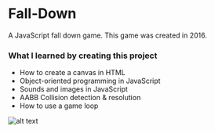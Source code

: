 # Fall-Down
A JavaScript fall down game.
This game was created in 2016.

### What I learned by creating this project
- How to create a canvas in HTML
- Object-oriented programming in JavaScript
- Sounds and images in JavaScript
- AABB Collision detection & resolution
- How to use a game loop

![alt text](http://dpeng.me/Falldown-Gameplay.png)
